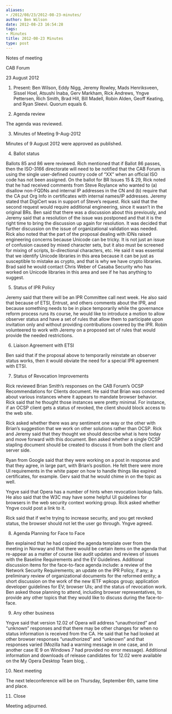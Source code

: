 ```yaml
---
aliases:
- /2012/08/23/2012-08-23-minutes/
author: Ben Wilson
date: 2012-08-23 16:54:28
tags:
- Minutes
title: 2012-08-23 Minutes
type: post
---
```


Notes of meeting

CAB Forum

23 August 2012

1. Present: Ben Wilson, Eddy Nigg, Jeremy Rowley, Mads Henriksveen, Sissel Hoel, Atsushi Inaba, Gerv Markham, Rick Andrews, Yngve Pettersen, Rich Smith, Brad Hill, Bill Madell, Robin Alden, Geoff Keating, and Ryan Sleevi. Quorum equals 6.

1. Agenda review

The agenda was reviewed.

3. Minutes of Meeting 9-Aug-2012

Minutes of 9 August 2012 were approved as published.

4. Ballot status

Ballots 85 and 86 were reviewed. Rich mentioned that if Ballot 86 passes, then the ISO-3166 directorate will need to be notified that the CAB Forum is using the single user-defined country code of “XX” when an official ISO code has not been assigned. On the ballot for BR Issues 15 & 29, Rick noted that he had received comments from Steve Roylance who wanted to (a) disallow non-FQDNs and internal IP addresses in the CN and (b) require that the CA put Org Info in certificates with internal names/IP addresses. Jeremy stated that DigiCert was in support of Steve’s request. Rick said that the second request would require additional engineering, since it wasn’t in the original BRs. Ben said that there was a discussion about this previously, and Jeremy said that a resolution of the issue was postponed and that it is the right time to bring the discussion up again for resolution. It was decided that further discussion on the issue of organizational validation was needed. Rick also noted that the part of the proposal dealing with IDNs raised engineering concerns because Unicode can be tricky. It is not just an issue of confusion caused by mixed character sets, but it also must be screened for mixing of scripts, bi-directional characters, etc. He said it was essential that we identify Unicode libraries in this area because it can be just as susceptible to mistake as crypto, and that is why we have crypto libraries. Brad said he would contact Chris Weber of Casaba Security who has worked on Unicode libraries in this area and see if he has anything to suggest.

5. Status of IPR Policy

Jeremy said that there will be an IPR Committee call next week. He also said that because of ETSI, Entrust, and others comments about the IPR, and because something needs to be in place temporarily while the governance reform process runs its course, he would like to introduce a motion to allow observer status and have a set of rules that allow them to participate upon invitation only and without providing contributions covered by the IPR. Robin volunteered to work with Jeremy on a proposed set of rules that would provide the needed restrictions.

6. Liaison Agreement with ETSI

Ben said that if the proposal above to temporarily reinstate an observer status works, then it would obviate the need for a special IPR agreement with ETSI.

7. Status of Revocation Improvements

Rick reviewed Brian Smith’s responses on the CAB Forum’s OCSP Recommendations for Clients document. He said that Brian was concerned about various instances where it appears to mandate browser behavior. Rick said that he thought those instances were pretty minimal. For instance, if an OCSP client gets a status of revoked, the client should block access to the web site.

Rick asked whether there was any sentiment one way or the other with Brian’s suggestion that we work on other solutions rather than OCSP. Rick and Jeremy said that they thought we should describe what is here today and move forward with this document. Ben asked whether a single OCSP stapling document should be created to discuss it from both the client and server side.

Ryan from Google said that they were working on a post in response and that they agree, in large part, with Brian’s position. He felt there were more UI requirements in the white paper on how to handle things like expired certificates, for example. Gerv said that he would chime in on the topic as well.

Yngve said that Opera has a number of hints when revocation lookup fails. He also said that the W3C may have some helpful UI guidelines for browsers in the web security context working group. Rick asked whether Yngve could post a link to it.

Rick said that if we’re trying to increase security, and you get revoked status, the browser should not let the user go through. Yngve agreed.

8. Agenda Planning for Face to Face

Ben explained that he had copied the agenda template over from the meeting in Norway and that there would be certain items on the agenda that re-appear as a matter of course like audit updates and reviews of issues with the Baseline Requirements and the EV Guidelines. Additional discussion items for the face-to-face agenda include: a review of the Network Security Requirements; an update on the IPR Policy, if any; a preliminary review of organizational documents for the reformed entity; a short discussion on the work of the new IETF wpkops group; application developer guidelines for EV; browser UIs; and the status of revocation work. Ben asked those planning to attend, including browser representatives, to provide any other topics that they would like to discuss during the face-to-face.

9. Any other business

Yngve said that version 12.02 of Opera will address “unauthorized” and “unknown” responses and that there may be other changes for when no status information is received from the CA. He said that he had looked at other browser responses “unauthorized” and “unknown” and that responses varied (Mozilla had a warning message in one case, and in another case IE 9 on Windows 7 had provided no error message). Additional information and downloads of release candidates for 12.02 were available on the My Opera Desktop Team blog, .

10. Next meeting

The next teleconference will be on Thursday, September 6th, same time and place.

11. Close

Meeting adjourned.